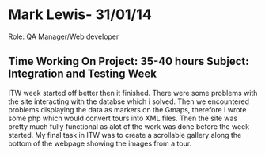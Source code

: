 Mark Lewis- 31/01/14 
===============
Role: QA Manager/Web developer

Time Working On Project: 35-40 hours
Subject: Integration and Testing Week
-----------------------------------
ITW week started off better then it finished. There were some problems with the site interacting with the databse which i solved. Then we encountered problems displaying the data as markers on the Gmaps, therefore I wrote some php which would convert tours into XML files. Then the site was pretty much fully functional as alot of the work was done before the week started. My final task in ITW was to create a scrollable gallery along the bottom of the webpage showing the images from a tour.
